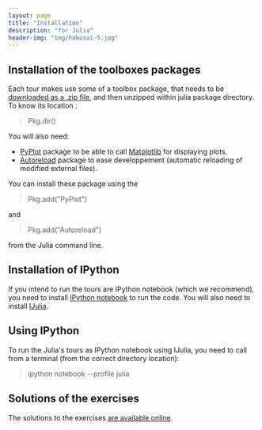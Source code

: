 ```yaml
---
layout: page
title: "Installation"
description: "for Julia"
header-img: "img/hokusai-5.jpg"
---
```


Installation of the toolboxes packages
------------

Each tour makes use some of a toolbox package, that needs to be [downloaded as a .zip file](https://github.com/gpeyre/numerical-tours/raw/master/julia/NtToolBox.zip), and then unzipped within julia package directory. To know its location : 

> Pkg.dir()

You will also need:

* [PyPlot](https://github.com/stevengj/PyPlot.jl) package to be able to call [Matplotlib](http://matplotlib.org/) for displaying plots.
* [Autoreload](https://github.com/malmaud/Autoreload.jl) package to ease developpement (automatic reloading of modified external files).

You can install these package using the

> Pkg.add("PyPlot")

and

> Pkg.add("Autoreload")

from the Julia command line.

Installation of IPython
------------

If you intend to run the tours are IPython notebook (which we recommend), you need to install [IPython notebook][2] to run the code.
You will also need to install [IJulia](https://github.com/JuliaLang/IJulia.jl).


Using IPython
------------

To run the Julia's tours as IPython notebook using IJulia, you need to call from a terminal (from the correct directory location):

> ipython notebook --profile julia


Solutions of the exercises
------------

The solutions to the exercises [are available online](https://github.com/gpeyre/numerical-tours/tree/master/julia/NtSolutions).


[1]: https://github.com/gpeyre/numerical-tours/archive/master.zip
[2]: http://ipython.org/install.html
[3]: http://arokem.github.io/python-matlab-bridge/
